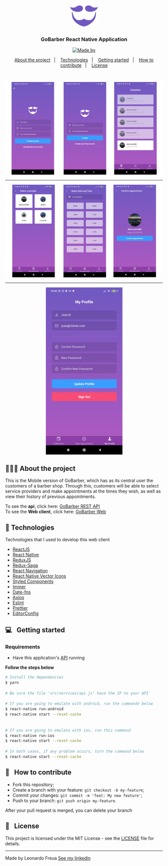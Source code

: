 <h1 align="center">
  <img alt="Logo" src="../.github/logo.svg" width="90px">
</h1>

<h3 align="center">
  GoBarber React Native Application
</h3>

<p align="center">
  <a href="https://www.linkedin.com/in/leonardo-freua-aa3a40138/" target="_blank" rel="noopener noreferrer">
    <img alt="Made by" src="https://img.shields.io/badge/made%20by-Leonardo%20Freua-%233b9eff">
  </a>
</p>

<p align="center">
  <a href="#%EF%B8%8F-about-the-project">About the project</a>&nbsp;&nbsp;&nbsp;|&nbsp;&nbsp;&nbsp;
  <a href="#-technologies">Technologies</a>&nbsp;&nbsp;&nbsp;|&nbsp;&nbsp;&nbsp;
  <a href="#-getting-started">Getting started</a>&nbsp;&nbsp;&nbsp;|&nbsp;&nbsp;&nbsp;
  <a href="#-how-to-contribute">How to contribute</a>&nbsp;&nbsp;&nbsp;|&nbsp;&nbsp;&nbsp;
  <a href="#-license">License</a>
</p>

</br>

<p align="center">
  <img alt="Mobile-2" src="../.github/mobile-1.jpg">
</p>

---

<p align="center">
  <img alt="Mobile-2" src="../.github/mobile-2.jpg">
</p>

---

<p align="center">
  <img alt="Profile" src="../.github/mobile-profile.jpg" width="245px">
</p>

## 💇🏻‍♂️ About the project

This is the Mobile version of GoBarber, which has as its central user the customers of a barber shop. Through this, customers will be able to select service providers and make appointments at the times they wish, as well as view their history of previous appointments.

To see the **api**, click here: [GoBarber REST API](https://github.com/Leonardofreua/GoBarber/tree/master/backend)</br>
To see the **Web client**, click here: [GoBarber Web](https://github.com/Leonardofreua/GoBarber/tree/master/frontend)

## 🚀 Technologies

Technologies that I used to develop this web client

- [ReactJS](https://reactjs.org/)
- [React Native](https://reactnative.dev/)
- [ReduxJS](https://redux.js.org/)
- [Redux-Saga](https://redux-saga.js.org/)
- [React Navigation](https://reactnavigation.org/)
- [React Native Vector Icons](https://github.com/oblador/react-native-vector-icons)
- [Styled Components](https://styled-components.com/)
- [Immer](https://immerjs.github.io/immer/docs/introduction)
- [Date-fns](https://date-fns.org/)
- [Axios](https://github.com/axios/axios)
- [Eslint](https://eslint.org/)
- [Prettier](https://prettier.io/)
- [EditorConfig](https://editorconfig.org/)

## 💻 &nbsp; Getting started

### Requirements

- Have this application's [API](https://github.com/Leonardofreua/GoBarber/tree/master/backend) running

**Follow the steps below**

```bash
# Install the dependencies
$ yarn

# Be sure the file 'src/services/api.js' have the IP to your API

# If you are going to emulate with android, run the commands below
$ react-native run-android
$ react-native start --reset-cache


# If you are going to emulate with ios, run this command
$ react-native run-ios
$ react-native start --reset-cache

# In both cases, if any problem occurs, turn the command below
$ react-native start --reset-cache

```
## 🤔 &nbsp; How to contribute

- Fork this repository;
- Create a branch with your feature: `git checkout -b my-feature`;
- Commit your changes: `git commit -m 'feat: My new feature'`;
- Push to your branch: `git push origin my-feature`.

After your pull request is merged, you can delete your branch

## 📝 &nbsp; License

This project is licensed under the MIT License - see the [LICENSE](LICENSE) file for details.

---

Made by Leonardo Freua [See my linkedin](https://www.linkedin.com/in/leonardo-freua-aa3a40138/)
